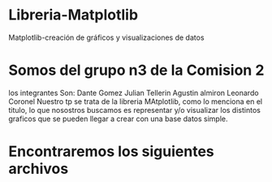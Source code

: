 # Libreria-Matplotlib
Matplotlib-creación de gráficos y visualizaciones de datos
# Somos del grupo n3 de la Comision 2
los integrantes Son:
Dante Gomez 
Julian Tellerin
Agustin almiron
Leonardo Coronel
Nuestro tp se trata de la libreria MAtplotlib, como lo menciona en el titulo, lo que nosostros buscamos es representar y/o visualizar los distintos graficos que se pueden llegar a crear con una base datos simple.
# Encontraremos los siguientes archivos
